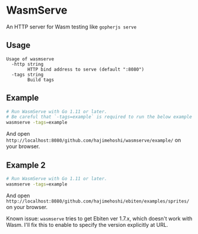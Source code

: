 # WasmServe

An HTTP server for Wasm testing like `gopherjs serve`

## Usage

```
Usage of wasmserve
  -http string
        HTTP bind address to serve (default ":8080")
  -tags string
        Build tags
```

## Example

```sh
# Run WasmServe with Go 1.11 or later.
# Be careful that `-tags=example` is required to run the below example application.
wasmserve -tags=example
```

And open `http://localhost:8080/github.com/hajimehoshi/wasmserve/example/` on your browser.

## Example 2

```sh
# Run WasmServe with Go 1.11 or later.
wasmserve -tags=example
```

And open `http://localhost:8080/github.com/hajimehoshi/ebiten/examples/sprites/` on your browser.

Known issue: `wasmserve` tries to get Ebiten ver 1.7.x, which doesn't work with Wasm. I'll fix this to enable to specify the version explicitly at URL.